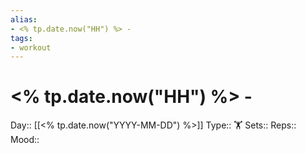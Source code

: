 ```yaml
---
alias:
- <% tp.date.now("HH") %> - 
tags:
- workout
---
```

# <% tp.date.now("HH") %> - 

Day:: [[<% tp.date.now("YYYY-MM-DD") %>]]
Type:: 🏋️
Sets:: 
Reps:: 
Mood:: 
